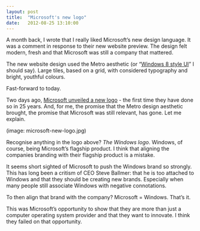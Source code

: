 ```yaml
---
layout: post
title:  "Microsoft's new logo"
date:   2012-08-25 13:10:00
---
```

A month back, I wrote that I really liked Microsoft’s new design language. It was a comment in response to their new website preview. The design felt modern, fresh and that Microsoft was still a company that mattered.

The new website design used the Metro aesthetic (or “[Windows 8 style UI](http://www.bbc.com/news/technology-19108952)” I should say). Large tiles, based on a grid, with considered typography and bright, youthful colours.

Fast-forward to today.

Two days ago, [Microsoft unveiled a new logo](http://blogs.technet.com/b/microsoft_blog/archive/2012/08/23/microsoft-unveils-a-new-look.aspx) - the first time they have done so in 25 years. And, for me, the promise that the Metro design aesthetic brought, the promise that Microsoft was still relevant, has gone. Let me explain.

(image: microsoft-new-logo.jpg)

Recognise anything in the logo above? *The Windows logo*. Windows, of course, being Microsoft’s flagship product. I think that aligning the companies branding with their flagship product is a mistake.

It seems short sighted of Microsoft to push the Windows brand so strongly.  This has long been a critism of CEO Steve Ballmer: that he is too attached to Windows and that they should be creating new brands. Especially when many people still associate Windows with negative connotations.

To then align that brand with the company? Microsoft = Windows. That’s it.

This was Microsoft’s opportunity to show that they are more than just a computer operating system provider and that they want to innovate. I think they failed on that opportunity.